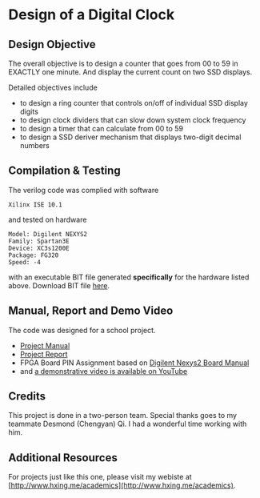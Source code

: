 # Design of a Digital Clock

## Design Objective
The overall objective is to design a counter that goes from 00 to 59 in EXACTLY one minute. And display the current count on two SSD displays.

Detailed objectives include
- to design a ring counter that controls on/off of individual SSD display digits
- to design clock dividers that can slow down system clock frequency
- to design a timer that can calculate from 00 to 59
- to design a SSD deriver mechanism that displays two-digit decimal numbers 

## Compilation & Testing
The verilog code was complied with software
```
Xilinx ISE 10.1
```

and tested on hardware
```FPGA
Model: Digilent NEXYS2
Family: Spartan3E
Device: XC3s1200E
Package: FG320
Speed: -4
```

with an executable BIT file generated **specifically** for the hardware listed above. Download BIT file [here](https://s3.amazonaws.com/hxing-undergrad/VE270/VE270_Lab_VI.bit).

## Manual, Report and Demo Video
The code was designed for a school project.
- [Project Manual](https://s3.amazonaws.com/hxing-undergrad/VE270/Lab+VI+Manual.pdf)
- [Project Report](https://s3.amazonaws.com/hxing-undergrad/VE270/Lab+VI+Report.pdf)
- FPGA Board PIN Assignment based on [Digilent Nexys2 Board Manual](https://s3.amazonaws.com/hxing-undergrad/VE270/Digilent+Nexys2+Manual.pdf)
- and [a demonstrative video is available on YouTube](https://youtu.be/M_Ml6MK7oH0?t=2m5s)

## Credits
This project is done in a two-person team. Special thanks goes to my teammate Desmond (Chengyan) Qi. I had a wonderful time working with him.

## Additional Resources
For projects just like this one, please visit my webiste at [http://www.hxing.me/academics](http://www.hxing.me/academics).

